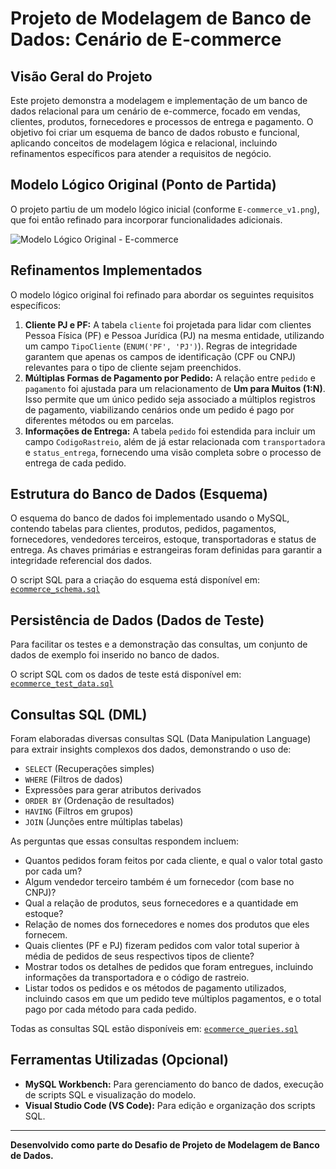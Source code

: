 # Projeto de Modelagem de Banco de Dados: Cenário de E-commerce

## Visão Geral do Projeto

Este projeto demonstra a modelagem e implementação de um banco de dados relacional para um cenário de e-commerce, focado em vendas, clientes, produtos, fornecedores e processos de entrega e pagamento. O objetivo foi criar um esquema de banco de dados robusto e funcional, aplicando conceitos de modelagem lógica e relacional, incluindo refinamentos específicos para atender a requisitos de negócio.

## Modelo Lógico Original (Ponto de Partida)

O projeto partiu de um modelo lógico inicial (conforme `E-commerce_v1.png`), que foi então refinado para incorporar funcionalidades adicionais.

![Modelo Lógico Original - E-commerce](E-commerce_v1.png)

## Refinamentos Implementados

O modelo lógico original foi refinado para abordar os seguintes requisitos específicos:

1.  **Cliente PJ e PF:** A tabela `cliente` foi projetada para lidar com clientes Pessoa Física (PF) e Pessoa Jurídica (PJ) na mesma entidade, utilizando um campo `TipoCliente` (`ENUM('PF', 'PJ')`). Regras de integridade garantem que apenas os campos de identificação (CPF ou CNPJ) relevantes para o tipo de cliente sejam preenchidos.
2.  **Múltiplas Formas de Pagamento por Pedido:** A relação entre `pedido` e `pagamento` foi ajustada para um relacionamento de **Um para Muitos (1:N)**. Isso permite que um único pedido seja associado a múltiplos registros de pagamento, viabilizando cenários onde um pedido é pago por diferentes métodos ou em parcelas.
3.  **Informações de Entrega:** A tabela `pedido` foi estendida para incluir um campo `CodigoRastreio`, além de já estar relacionada com `transportadora` e `status_entrega`, fornecendo uma visão completa sobre o processo de entrega de cada pedido.

## Estrutura do Banco de Dados (Esquema)

O esquema do banco de dados foi implementado usando o MySQL, contendo tabelas para clientes, produtos, pedidos, pagamentos, fornecedores, vendedores terceiros, estoque, transportadoras e status de entrega. As chaves primárias e estrangeiras foram definidas para garantir a integridade referencial dos dados.

O script SQL para a criação do esquema está disponível em: [`ecommerce_schema.sql`](ecommerce_schema.sql)

## Persistência de Dados (Dados de Teste)

Para facilitar os testes e a demonstração das consultas, um conjunto de dados de exemplo foi inserido no banco de dados.

O script SQL com os dados de teste está disponível em: [`ecommerce_test_data.sql`](ecommerce_test_data.sql)

## Consultas SQL (DML)

Foram elaboradas diversas consultas SQL (Data Manipulation Language) para extrair insights complexos dos dados, demonstrando o uso de:
* `SELECT` (Recuperações simples)
* `WHERE` (Filtros de dados)
* Expressões para gerar atributos derivados
* `ORDER BY` (Ordenação de resultados)
* `HAVING` (Filtros em grupos)
* `JOIN` (Junções entre múltiplas tabelas)

As perguntas que essas consultas respondem incluem:
* Quantos pedidos foram feitos por cada cliente, e qual o valor total gasto por cada um?
* Algum vendedor terceiro também é um fornecedor (com base no CNPJ)?
* Qual a relação de produtos, seus fornecedores e a quantidade em estoque?
* Relação de nomes dos fornecedores e nomes dos produtos que eles fornecem.
* Quais clientes (PF e PJ) fizeram pedidos com valor total superior à média de pedidos de seus respectivos tipos de cliente?
* Mostrar todos os detalhes de pedidos que foram entregues, incluindo informações da transportadora e o código de rastreio.
* Listar todos os pedidos e os métodos de pagamento utilizados, incluindo casos em que um pedido teve múltiplos pagamentos, e o total pago por cada método para cada pedido.

Todas as consultas SQL estão disponíveis em: [`ecommerce_queries.sql`](ecommerce_queries.sql)

## Ferramentas Utilizadas (Opcional)

* **MySQL Workbench:** Para gerenciamento do banco de dados, execução de scripts SQL e visualização do modelo.
* **Visual Studio Code (VS Code):** Para edição e organização dos scripts SQL.

---
**Desenvolvido como parte do Desafio de Projeto de Modelagem de Banco de Dados.**